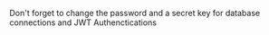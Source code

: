 Don't forget to change the password and a secret key for database connections and JWT Authenctications

